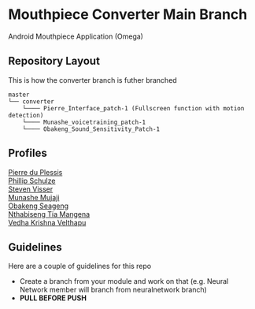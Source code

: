 # Mouthpiece Converter Main Branch
Android Mouthpiece Application (Omega)

## Repository Layout
This is how the converter branch is futher branched
```
master 
└── converter
    └──── Pierre_Interface_patch-1 (Fullscreen function with motion detection)
    └──── Munashe_voicetraining_patch-1
    └──── Obakeng_Sound_Sensitivity_Patch-1
```

## Profiles
[Pierre du Plessis](https://endlessprogrammer.github.io/pierregduplessis.github.io/)<br/>
[Phillip Schulze](https://phillipstemmlar.github.io)<br/>
[Steven Visser](https://vanillav.github.io/)<br/>
[Munashe Mujaji](https://munasheghub.github.io/)<br/>
[Obakeng Seageng](http://obakengseageng.github.io/)<br/>
[Nthabiseng Tia Mangena](https://tiamangena.github.io/)<br/>
[Vedha Krishna Velthapu](https://vedha286.github.io/)<br/>

## Guidelines
Here are a couple of guidelines for this repo
  - Create a branch from your module and work on that (e.g. Neural Network member will branch from neuralnetwork branch)
  - **PULL BEFORE PUSH**
